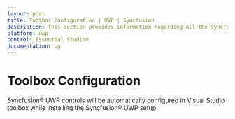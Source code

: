 ```yaml
---
layout: post
title: Toolbox Configuration | UWP | Syncfusion
description: This section provides information regarding all the Syncfusion Essential Studio® utilities and its usage
platform: uwp
control: Essential Studio®
documentation: ug
---
```


# Toolbox Configuration

Syncfusion® UWP controls will be automatically configured in Visual Studio toolbox while installing the Syncfusion® UWP setup.